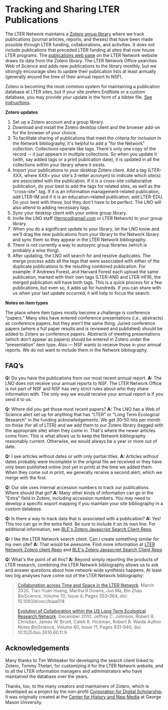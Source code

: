 # Tracking and Sharing LTER Publications #

The LTER Network maintains a [Zotero group library](https://www.zotero.org/groups/2055673/lter_network/library) where we track publications (journal articles, reports, and theses) that have been made possible through LTER funding, collaborations, and activities. It does not include publications that preceded LTER funding at sites that now house LTER programs. The [publications web page](https://lternet.edu/bibliography/) on the LTER Network website draws its data from the Zotero library. The LTER Network Office searches Web of Science and adds new publications to the library monthly, but we strongly encourage sites to update their publication lists at least annually (generally around the time of their annual report to NSF). 

Zotero is becoming the most common system for maintaining a publication database at LTER sites, but if your site prefers EndNote or a custom database, you may provide your update in the form of a bibtex file. [See instructions](https://lter.github.io/im-manual/bibtex.md).

**Zotero updates** 

1. Set up a Zotero account and a group library.
2. Download and install the Zotero desktop client and the browser add-on for the browser of your choice. 
3. To facilitate sharing of publications that meet the criteria for inclusion in the Network bibliography, it's helpful to add a "for the Network" collection. Collections operate like tags. There's only one copy of the record -- it just appears in multiple collections. So when you update it (with, say added tags or a print publication date), it is updated in all the collections within your library where it exists.
4. Import your publications to your desktop Zotero client. Add a tag (LTER-XXX, where XXX= your site's 3-letter acronym) to indicate which site(s) are associated with the publication. If it is a cross-site collaborative publication, do your best to add the tags for related sites, as well as the "cross-site" tag. If it is an information management-related publication, add LTER-IM and if it is an education-related publication, add LTER-EDU. Do your best with these, but they don't have to be perfect. The LNO will also attend to adding necessary tags.
5. Sync your desktop client with your online group library.
6. Invite the LNO staff (lternco@gmail.com or LTER Network) to your group library.
7. When you do a significant update to your library, let the LNO know and we'll drag the new publications from your library to the Network library and sync them so they appear in the LTER Network bibliography.
8. There is not currently a way to autosync group libraries (which is probably a wise thing).
9. After updating, the LNO will search for and resolve duplicates. The merge process adds all the tags that were associated with either of the duplicate publications to the resulting combined publication. For example: if Andrews Forest, and Harvard Forest each upload the same publication, marked with their own tags (LTER-AND and LTER-HFR), the merged publication will have both tags. This is a quick process for a few publications, but even so, it adds up for hundreds. If you can share with us when your last update occurred, it will help to focus the search.

**Notes on item types**

The place where item types mostly become a challenge is conference “papers.”  Many sites have entered conference presentations (i.e., abstracts) as conference papers, but they aren’t the same thing. Juried conference papers (where a full paper results and is reviewed and published) should be added to Zotero as conference papers.  Abstracts of meeting presentations (which don’t appear as papers) should be entered in Zotero under the  “presentation” item type. Also — NSF wants to receive those in your annual reports.   We do not want to include them in the Network bibliography.

## FAQ’s ##

**Q:** Do you have the publications from our most recent annual report.
**A:** The LNO does not receive your annual reports to NSF. The LTER Network Office is not part of NSF and NSF has very strict rules about who they share information with. The only way we would receive your annual report is if you send it to us. 

**Q:** Where did you get those most recent papers?
**A:** The LNO has a Web of Science alert set up for anything that has “LTER” or "Long Term Ecological Research" in the funding acknowledgements. We get 30-50 hits per month on those (for all of LTER) and we add them to our Zotero library (tagged with the appropriate site) when they come in. That's where the newer articles come from. This is what allows us to keep the Network bibliography reasonably current. Otherwise, we would always be a year or more out of date.

**Q:** I see articles without dates or with only partial titles.
**A:** Articles without dates probably were incomplete in the original file we received or they have only been published online (not yet in print) at the time we added them. When they come out in print, we generally receive a second alert, which we merge with the first. 

**Q:** Our site uses internal accession numbers to track our publications. Where should that go?
**A:** Many other kinds of information can go in the "Extra" field in Zotero, including accession numbers. You may need to develop a specific export mapping if you maintain your site bibliography in a custom database. 

**Q:** Is there a way to track data that is associated with a publication?
**A:** Yes! This too can go in the extra field. Be sure to include it on its own line. For additional information, see [BLE's Zotero Javascript Search Client Repo](https://github.com/BLE-LTER/Zotero-JavaScript-Search-Client).

**Q:** I like the LTER Network search client. Can I create something similar for my own site?
**A:** That would be awesome. Find more information at [LTER Network Zotero client Repo](https://github.com/lter/Zotero-JavaScript-Search-Client) and [BLE's Zotero Javascript Search Client Repo](https://github.com/BLE-LTER/Zotero-JavaScript-Search-Client)

**Q:** What's the point of all this?
**A:** Beyond simply reporting the products of LTER research, combining the LTER Network bibliography allows us to ask and answer questions about how network-wide synthesis happens. At least two big analyses have come out of the LTER Network bibliography:

> [Collaboration across Time and Space in the LTER Network](https://doi.org/10.1093/biosci/biaa014). March 2020.
> Tian-Yuan Huang, Martha R Downs, Jun Ma, Bin Zhao
> BioScience, Volume 70, Issue 4, Pages 353–364, doi: 10.1093/biosci/biaa014
> 
> [Evolution of Collaboration within the US Long Term Ecological Research Network](https://doi.org/10.1525/bio.2010.60.11.9). December 2010. 
> Jeffrey C. Johnson, Robert R. Christian, James W. Brunt, Caleb R. Hickman, Robert B. Waide Author Notes
> BioScience, Volume 60, Issue 11, Pages 931–940, doi: 10.1525/bio.2010.60.11.9

## Acknowledgements ##
Many thanks to Tim Whiteaker for developing the search client linked to Zotero, Tommy Thelan, for customizing it for the LTER Network website, and to all the LTER information managers and administrators who have maintained the database over the years.

Thanks, too, to the many creators and maintainers of Zotero, which is developed as a project by the non-profit [Corporation for Digital Scholarship](http://digitalscholar.org/). It was originally created at the [Center for History and New Media](https://en.wikipedia.org/wiki/Center_for_History_and_New_Media) at George Mason University.

